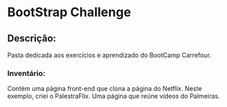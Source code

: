 # BootStrap Challenge

## Descrição:
Pasta dedicada aos exercícios e aprendizado do BootCamp Carrefour.

### Inventário:
Contém uma página front-end que clona a página do Netflix. Neste exemplo, criei o PalestraFlix. Uma página que reúne vídeos do Palmeiras.



